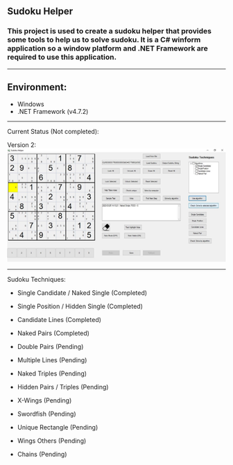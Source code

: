 ## Sudoku Helper
### This project is used to create a sudoku helper that provides some tools to help us to solve sudoku. It is a C# winform application so a window platform and .NET Framework are required to use this application.

---

## Environment:
- Windows
- .NET Framework (v4.7.2)

---

Current Status (Not completed): 

Version 2:
![Version 2](update.jpg)

---

Sudoku Techniques:
- Single Candidate / Naked Single (Completed)
- Single Position / Hidden Single (Completed)
- Candidate Lines (Completed)
- Naked Pairs (Completed)

- Double Pairs (Pending)
- Multiple Lines (Pending)
- Naked Triples (Pending)
- Hidden Pairs / Triples (Pending)
- X-Wings (Pending)
- Swordfish (Pending)

- Unique Rectangle (Pending)
- Wings Others (Pending)
- Chains (Pending)